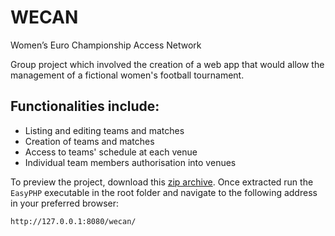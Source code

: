 # WECAN
Women’s Euro Championship Access Network

Group project which involved the creation of a web app that would allow the management of a fictional women's football tournament.

## Functionalities include:

* Listing and editing teams and matches
* Creation of teams and matches
* Access to teams' schedule at each venue
* Individual team members authorisation into venues

To preview the project, download this [zip archive](https://we.tl/t-LuAvWYZjdw). Once extracted run the `EasyPHP` executable in the root folder and navigate to the following address in your preferred browser:

    http://127.0.0.1:8080/wecan/
